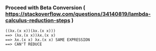 
### Proceed with Beta Conversion ( https://stackoverflow.com/questions/34140819/lambda-calculus-reduction-steps )

````
((λx.(x x))(λx.(x x)))
==> (λx.(x x))λx.(x x)
==> λx.(x x) λx.(x x) SAME EXPRESSION
==> CAN'T REDUCE
````
